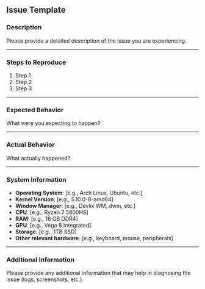 ## Issue Template

### Description
Please provide a detailed description of the issue you are experiencing.

---

### Steps to Reproduce
1. Step 1
2. Step 2
3. Step 3

---

### Expected Behavior
What were you expecting to happen?

---

### Actual Behavior
What actually happened?

---

### System Information
- **Operating System**: [e.g., Arch Linux, Ubuntu, etc.]
- **Kernel Version**: [e.g., 5.10.0-8-amd64]
- **Window Manager**: [e.g., Devlix WM, dwm, etc.]
- **CPU**: [e.g., Ryzen 7 5800HS]
- **RAM**: [e.g., 16 GB DDR4]
- **GPU**: [e.g., Vega 8 Integrated]
- **Storage**: [e.g., 1TB SSD]
- **Other relevant hardware**: [e.g., keyboard, mouse, peripherals]

---

### Additional Information
Please provide any additional information that may help in diagnosing the issue (logs, screenshots, etc.).
